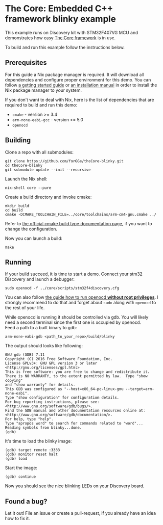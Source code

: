 # The Core: Embedded C++ framework blinky example

This example runs on Discovery kit with STM32F407VG MCU and
demonstrates how easy [The Core framework](https://github.com/forGGe/theCore) is in use.

To build and run this example follow the instructions below.

## Prerequisites

For this guide a Nix package manager is required. It will download all dependencies and configure proper environment for this demo. You can follow [a getting started guide](https://www.domenkozar.com/2014/01/02/getting-started-with-nix-package-manager/)
or [an installation manual](https://nixos.org/nixos/manual/index.html#ch-installation)
in order to install the Nix package manager to your system.

If you don't want to deal with Nix, here is the list of dependencies
that are required to build and run this demo:
 - `cmake` - version >= 3.4
 - `arm-none-eabi-gcc` - version >= 5.0
 - `openocd`

## Building

Clone a repo with all submodules:
```
git clone https://github.com/forGGe/theCore-blinky.git
cd theCore-blinky
git submodule update --init --recursive
```

Launch the Nix shell:
```
nix-shell core --pure
```

Create a build directory and invoke cmake:
```
mkdir build
cd build
cmake -DCMAKE_TOOLCHAIN_FILE=../core/toolchains/arm-cm4-gnu.cmake ../
```

Refer to [the official cmake build type documentation page](https://cmake.org/cmake/help/v3.0/variable/CMAKE_BUILD_TYPE.html), if you
want to change the configuration.

Now you can launch a build:
```
make
```

## Running
If your build succeed, it is time to start a demo. Connect your stm32 Discovery
and launch a debugger:

```
sudo openocd -f ../core/scripts/stm32f4discovery.cfg
```

You can also follow [the guide how to run openocd **without root privileges**](http://shukra.cedt.iisc.ernet.in/edwiki/EmSys:Accessing_Devices_without_Sudo).
I strongly recommend to do that and forget about `sudo` along with `openocd`
to the rest of your life.  

While openocd is running it should be controlled via gdb. You will likely need
a second terminal since the first one is occupied by openocd.  
Feed a path to a built binary to gdb:
```
arm-none-eabi-gdb <path_to_your_repo>/build/blinky
```  

The output should looks like following:
```
GNU gdb (GDB) 7.11
Copyright (C) 2016 Free Software Foundation, Inc.
License GPLv3+: GNU GPL version 3 or later <http://gnu.org/licenses/gpl.html>
This is free software: you are free to change and redistribute it.
There is NO WARRANTY, to the extent permitted by law.  Type "show copying"
and "show warranty" for details.
This GDB was configured as "--host=x86_64-pc-linux-gnu --target=arm-none-eabi".
Type "show configuration" for configuration details.
For bug reporting instructions, please see:
<http://www.gnu.org/software/gdb/bugs/>.
Find the GDB manual and other documentation resources online at:
<http://www.gnu.org/software/gdb/documentation/>.
For help, type "help".
Type "apropos word" to search for commands related to "word"...
Reading symbols from blinky...done.
(gdb)
```

It's time to load the blinky image:
```
(gdb) target remote :3333
(gdb) monitor reset halt
(gdb) load
```

Start the image:
```
(gdb) continue
```

Now you should see the nice blinking LEDs on your Discovery board.

## Found a bug?
Let it out! File an issue or create a pull-request, if you already have an idea how to fix it.
